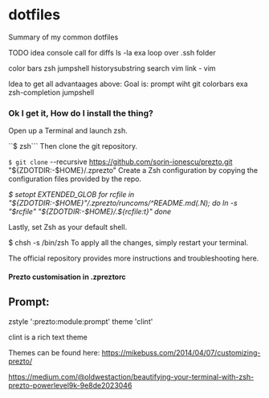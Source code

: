 # dotfiles

Summary of my common dotfiles

TODO
idea console call for diffs
ls -la exa
loop over .ssh folder

color bars zsh
jumpshell
historysubstring search
vim link - vim 

Idea to get all advantaages above:
Goal is:
prompt wiht git
colorbars
exa
zsh-completion
jumpshell


### Ok I get it, How do I install the thing?
Open up a Terminal and launch zsh.

``$ zsh```
Then clone the git repository.

```$ git clone``` --recursive https://github.com/sorin-ionescu/prezto.git "${ZDOTDIR:-$HOME}/.zprezto"
Create a Zsh configuration by copying the configuration files provided by the repo.


*$ setopt EXTENDED_GLOB
  for rcfile in "${ZDOTDIR:-$HOME}"/.zprezto/runcoms/^README.md(.N); do
    ln -s "$rcfile" "${ZDOTDIR:-$HOME}/.${rcfile:t}"
  done*
  
Lastly, set Zsh as your default shell.

$ chsh -s /bin/zsh
To apply all the changes, simply restart your terminal.

The official repository provides more instructions and troubleshooting here.

#### Prezto customisation in .zpreztorc
## Prompt:
zstyle ':prezto:module:prompt' theme 'clint'

clint is a rich text theme

Themes can be found here:
https://mikebuss.com/2014/04/07/customizing-prezto/







https://medium.com/@oldwestaction/beautifying-your-terminal-with-zsh-prezto-powerlevel9k-9e8de2023046